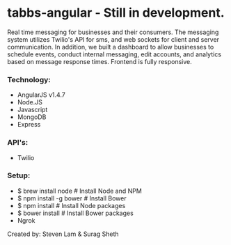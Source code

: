 # tabbs-angular - Still in development.
Real time messaging for businesses and their consumers.
The messaging system utilizes Twilio's API for sms, and web sockets for client and server communication.
In addition, we built a dashboard to allow businesses to schedule events, conduct internal messaging,
edit accounts, and analytics based on message response times. Frontend is fully responsive.

### Technology: ###
- AngularJS v1.4.7
- Node.JS
- Javascript
- MongoDB
- Express

### API's: ###
- Twilio

### Setup: ###


- $ brew install node    # Install Node and NPM
- $ npm install -g bower # Install Bower
- $ npm install          # Install Node packages
- $ bower install        # Install Bower packages
- Ngrok

Created by: Steven Lam & Surag Sheth
